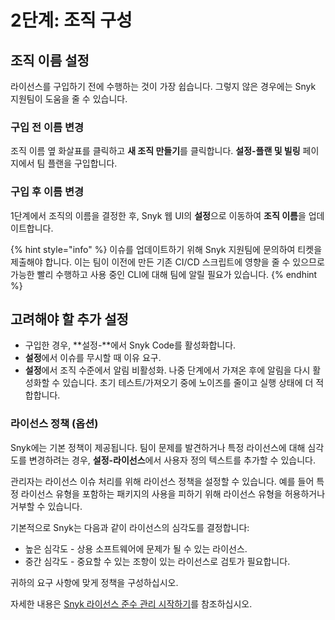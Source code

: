 # 2단계: 조직 구성

## 조직 이름 설정

라이선스를 구입하기 전에 수행하는 것이 가장 쉽습니다. 그렇지 않은 경우에는 Snyk 지원팀이 도움을 줄 수 있습니다.

### 구입 전 이름 변경

조직 이름 옆 화살표를 클릭하고 **새 조직 만들기**를 클릭합니다. **설정-플랜 및 빌링** 페이지에서 팀 플랜을 구입합니다.

### 구입 후 이름 변경

1단계에서 조직의 이름을 결정한 후, Snyk 웹 UI의 **설정**으로 이동하여 **조직 이름**을 업데이트합니다.

{% hint style="info" %}
이슈를 업데이트하기 위해 Snyk 지원팀에 문의하여 티켓을 제출해야 합니다. 이는 팀이 이전에 만든 기존 CI/CD 스크립트에 영향을 줄 수 있으므로 가능한 빨리 수행하고 사용 중인 CLI에 대해 팀에 알릴 필요가 있습니다.
{% endhint %}

## 고려해야 할 추가 설정

* 구입한 경우, \*\*설정-\*\*에서 Snyk Code를 활성화합니다.
* **설정**에서 이슈를 무시할 때 이유 요구.
* **설정**에서 조직 수준에서 알림 비활성화. 나중 단계에서 가져온 후에 알림을 다시 활성화할 수 있습니다. 초기 테스트/가져오기 중에 노이즈를 줄이고 실행 상태에 더 적합합니다.

### 라이선스 정책 (옵션)

Snyk에는 기본 정책이 제공됩니다. 팀이 문제를 발견하거나 특정 라이선스에 대해 심각도를 변경하려는 경우, **설정-라이선스**에서 사용자 정의 텍스트를 추가할 수 있습니다.

관리자는 라이선스 이슈 처리를 위해 라이선스 정책을 설정할 수 있습니다. 예를 들어 특정 라이선스 유형을 포함하는 패키지의 사용을 피하기 위해 라이선스 유형을 허용하거나 거부할 수 있습니다.

기본적으로 Snyk는 다음과 같이 라이선스의 심각도를 결정합니다:

* 높은 심각도 - 상용 소프트웨어에 문제가 될 수 있는 라이선스.
* 중간 심각도 - 중요할 수 있는 조항이 있는 라이선스로 검토가 필요합니다.

귀하의 요구 사항에 맞게 정책을 구성하십시오.

자세한 내용은 [Snyk 라이선스 준수 관리 시작하기](../../../scan-with-snyk/snyk-open-source/scan-open-source-libraries-and-licenses/snyk-license-compliance-management.md)를 참조하십시오.
